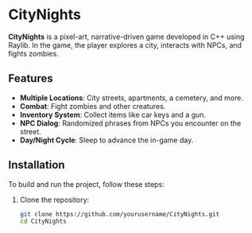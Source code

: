 # CityNights

**CityNights** is a pixel-art, narrative-driven game developed in C++ using Raylib. In the game, the player explores a city, interacts with NPCs, and fights zombies.

## Features
- **Multiple Locations**: City streets, apartments, a cemetery, and more.
- **Combat**: Fight zombies and other creatures.
- **Inventory System**: Collect items like car keys and a gun.
- **NPC Dialog**: Randomized phrases from NPCs you encounter on the street.
- **Day/Night Cycle**: Sleep to advance the in-game day.

## Installation

To build and run the project, follow these steps:

1. Clone the repository:
   ```bash
   git clone https://github.com/yourusername/CityNights.git
   cd CityNights

